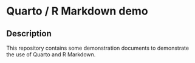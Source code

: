 # Quarto / R Markdown demo

## Description

This repository contains some demonstration documents to demonstrate the use of Quarto and R Markdown.
